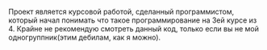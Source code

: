 Проект является курсовой работой, сделанный программистом, который начал понимать что такое программирование на 3ей курсе из 4. Крайне не рекомендую смотреть данный код, только если вы не мой одногруппник(этим дебилам, как я можно).
